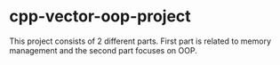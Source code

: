 # cpp-vector-oop-project
This project consists of 2 different parts. First part is related to memory management and the second part focuses on OOP. 
